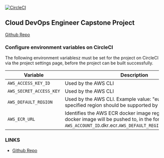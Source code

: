 [![CircleCI](https://circleci.com/gh/kelanik8/capstone-project.svg?style=svg)](https://circleci.com/gh/kelanik8/capstone-project/)

## Cloud DevOps Engineer Capstone Project

[Github Repo](https://github.com/kelanik8/capstone-project.git)

### Configure environment variables on CircleCI

The following environment variablesz must be set for the project on CircleCI via the project settings page, before the project can be built successfully.

| Variable                 | Description                                                                                                                                                     |
| ------------------------ | --------------------------------------------------------------------------------------------------------------------------------------------------------------- |
| `AWS_ACCESS_KEY_ID`      | Used by the AWS CLI                                                                                                                                             |
| `AWS_SECRET_ACCESS_KEY ` | Used by the AWS CLI                                                                                                                                             |
| `AWS_DEFAULT_REGION`     | Used by the AWS CLI. Example value: "eu-west-3" (The specified region should be supported by AWS EKS)                                                           |
| `AWS_ECR_URL`            | Identifies the AWS ECR docker image registry that the docker image will be pushed to, in the format `AWS_ACCOUNT_ID`.dkr.ecr.`AWS_DEFAULT_REGION`.amazonaws.com |

### LINKS

- [Github Repo](https://github.com/kelanik8/capstone-project.git)
